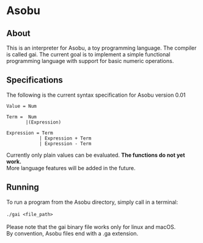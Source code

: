 # Asobu

## About
This is an interpreter for Asobu, a toy programming language. The compiler is called gai. The current goal 
is to implement a simple functional programming language with support for basic numeric operations. 

## Specifications
The following is the current syntax specification for Asobu version 0.01 
```
Value = Num 

Term =  Num 
       |(Expression)
  
Expression = Term
            | Expression + Term 
            | Expression - Term 
```
Currently only plain values can be evaluated. **The functions do not yet work.** \
More language features will be added in the future. 

## Running
To run a program from the Asobu directory, simply call in a terminal: \
\
`./gai <file_path>` \
\
Please note that the gai binary file works only for linux and macOS. \
By convention, Asobu files end with a .ga extension.
